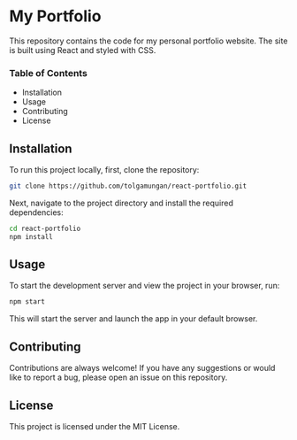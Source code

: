# My Portfolio

This repository contains the code for my personal portfolio website. The site is built using React and styled with CSS.

### Table of Contents
- Installation
- Usage
- Contributing
- License

## Installation
To run this project locally, first, clone the repository:

```bash
git clone https://github.com/tolgamungan/react-portfolio.git
```
Next, navigate to the project directory and install the required dependencies:
```bash
cd react-portfolio
npm install 
```
## Usage
To start the development server and view the project in your browser, run:
```bash
npm start
```
This will start the server and launch the app in your default browser.


## Contributing
Contributions are always welcome! If you have any suggestions or would like to report a bug, please open an issue on this repository.

## License
This project is licensed under the MIT License.
